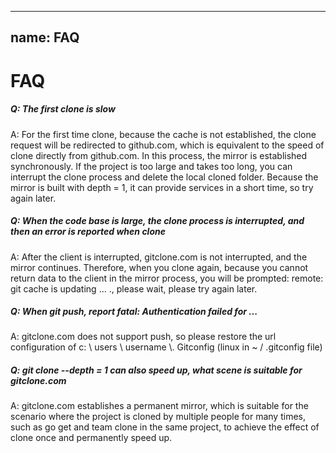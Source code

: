 
---
name: FAQ
---

# FAQ

##### Q: The first clone is slow

A: For the first time clone, because the cache is not established, the clone request will be redirected to github.com, which is equivalent to the speed of clone directly from github.com. In this process, the mirror is established synchronously. If the project is too large and takes too long, you can interrupt the clone process and delete the local cloned folder. Because the mirror is built with depth = 1, it can provide services in a short time, so try again later.

##### Q: When the code base is large, the clone process is interrupted, and then an error is reported when clone

A: After the client is interrupted, gitclone.com is not interrupted, and the mirror continues. Therefore, when you clone again, because you cannot return data to the client in the mirror process, you will be prompted: remote: git cache is updating ... ., please wait, please try again later.

##### Q: When git push, report fatal: Authentication failed for ...

A: gitclone.com does not support push, so please restore the url configuration of c: \ users \ username \\. Gitconfig (linux in ~ / .gitconfig file)

##### Q: git clone --depth = 1 can also speed up, what scene is suitable for gitclone.com

A: gitclone.com establishes a permanent mirror, which is suitable for the scenario where the project is cloned by multiple people for many times, such as go get and team clone in the same project, to achieve the effect of clone once and permanently speed up.